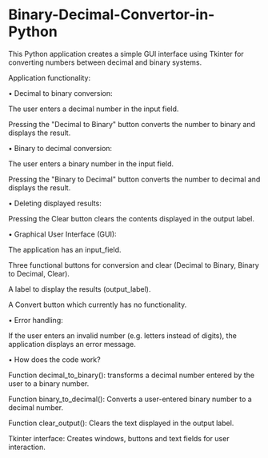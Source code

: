 # Binary-Decimal-Convertor-in-Python
This Python application creates a simple GUI interface using Tkinter for converting numbers between decimal and binary systems.

Application functionality:

• Decimal to binary conversion:

The user enters a decimal number in the input field.

Pressing the "Decimal to Binary" button converts the number to binary and displays the result.

• Binary to decimal conversion:

The user enters a binary number in the input field.

Pressing the "Binary to Decimal" button converts the number to decimal and displays the result.

• Deleting displayed results:

Pressing the Clear button clears the contents displayed in the output label.

• Graphical User Interface (GUI):

The application has an input_field.

Three functional buttons for conversion and clear (Decimal to Binary, Binary to Decimal, Clear).

A label to display the results (output_label).

A Convert button which currently has no functionality.

• Error handling:

If the user enters an invalid number (e.g. letters instead of digits), the application displays an error message.

• How does the code work?

Function decimal_to_binary(): transforms a decimal number entered by the user to a binary number.

Function binary_to_decimal(): Converts a user-entered binary number to a decimal number.

Function clear_output(): Clears the text displayed in the output label.

Tkinter interface: Creates windows, buttons and text fields for user interaction.
